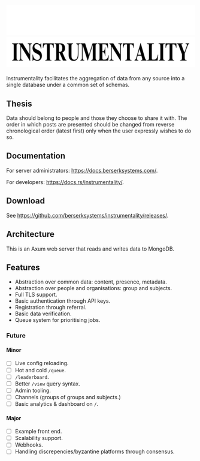![Instrumentality](./assets/dark-header.png#gh-dark-mode-only)
![](./assets/light-header.png#gh-light-mode-only)
---
Instrumentality facilitates the aggregation of data from any source into a 
single database under a common set of schemas.

## Thesis
Data should belong to people and those they choose to share it with. The order
in which posts are presented should be changed from reverse chronological order
 (latest first) only when the user expressly wishes to do so.

## Documentation
For server administrators: <https://docs.berserksystems.com/>.

For developers: <https://docs.rs/instrumentality/>.

## Download
See <https://github.com/berserksystems/instrumentality/releases/>.

## Architecture
This is an Axum web server that reads and writes data to MongoDB.

## Features
- Abstraction over common data: content, presence, metadata.
- Abstraction over people and organisations: group and subjects.
- Full TLS support.
- Basic authentication through API keys.
- Registration through referral.
- Basic data verification.
- Queue system for prioritising jobs.

### Future
#### Minor
- [ ] Live config reloading.
- [ ] Hot and cold `/queue`.
- [ ] `/leaderboard`.
- [ ] Better `/view` query syntax.
- [ ] Admin tooling.
- [ ] Channels (groups of groups and subjects.)
- [ ] Basic analytics & dashboard on `/`.

#### Major
- [ ] Example front end.
- [ ] Scalability support.
- [ ] Webhooks.
- [ ] Handling discrepencies/byzantine platforms through consensus.